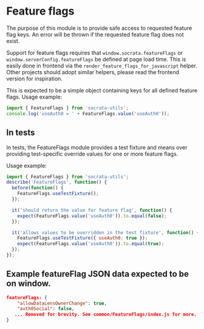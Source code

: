 # Feature flags

The purpose of this module is to provide safe access to requested feature flag keys. An error will be thrown
if the requested feature flag does not exist.

Support for feature flags requires that `window.socrata.featureFlags` or `window.serverConfig.featureFlags`
be defined at page load time. This is easily done in frontend via the `render_feature_flags_for_javascript`
helper. Other projects should adopt similar helpers, please read the frontend version for inspiration.

This is expected to be a simple object containing keys for all defined feature flags. Usage example:

```javascript
import { FeatureFlags } from 'socrata-utils';
console.log('useAuth0 = ' + FeatureFlags.value('useAuth0'));
```

## In tests

In tests, the FeatureFlags module provides a test fixture and means over providing
test-specific override values for one or more feature flags.

Usage example:

```javascript
import { FeatureFlags } from 'socrata-utils';
describe('FeatureFlags', function() {
  before(function() {
    FeatureFlags.useTestFixture();
  });

  it('should return the value for feature flag', function() {
    expect(FeatureFlags.value('useAuth0')).to.equal(false);
  });

  it('allows values to be overridden in the test fixture', function() {
    FeatureFlags.useTestFixture({ useAuth0: true });
    expect(FeatureFlags.value('useAuth0')).to.equal(true);
  });
});
```

## Example featureFlag JSON data expected to be on window.

```json
featureFlags: {
    "allowDataLensOwnerChange": true,
    "auth0Social": false,
   ... Removed for brevity. See common/FeatureFlags/index.js for more.
}
```

